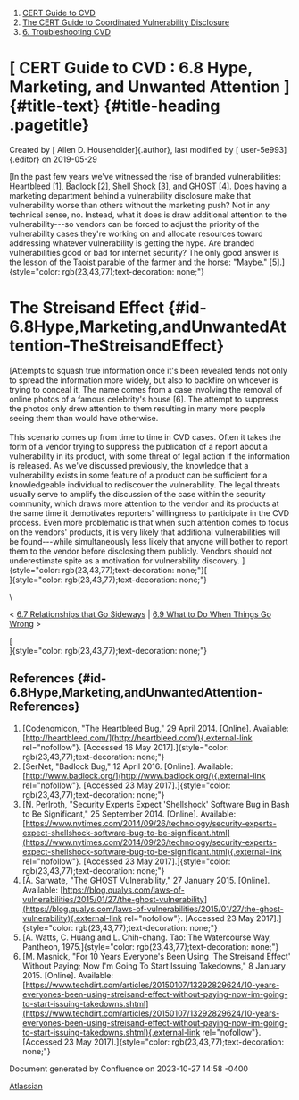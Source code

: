 



1.  [CERT Guide to CVD](index.html)
2.  [The CERT Guide to Coordinated Vulnerability
    Disclosure](The-CERT-Guide-to-Coordinated-Vulnerability-Disclosure_47677443.html)
3.  [6. Troubleshooting CVD](6.-Troubleshooting-CVD_47677482.html)


# [ CERT Guide to CVD : 6.8 Hype, Marketing, and Unwanted Attention ]{#title-text} {#title-heading .pagetitle}




Created by [ Allen D. Householder]{.author}, last modified by [
user-5e993]{.editor} on 2019-05-29



[In the past few years we\'ve witnessed the rise of branded
vulnerabilities: Heartbleed \[1\], Badlock \[2\], Shell Shock \[3\], and
GHOST \[4\]. Does having a marketing department behind a vulnerability
disclosure make that vulnerability worse than others without the
marketing push? Not in any technical sense, no. Instead, what it does is
draw additional attention to the vulnerability---so vendors can be
forced to adjust the priority of the vulnerability cases they\'re
working on and allocate resources toward addressing whatever
vulnerability is getting the hype. Are branded vulnerabilities good or
bad for internet security? The only good answer is the lesson of the
Taoist parable of the farmer and the horse: \"Maybe.\"
\[5\].]{style="color: rgb(23,43,77);text-decoration: none;"}

# The Streisand Effect {#id-6.8Hype,Marketing,andUnwantedAttention-TheStreisandEffect}

[Attempts to squash true information once it\'s been revealed tends not
only to spread the information more widely, but also to backfire on
whoever is trying to conceal it. The name comes from a case involving
the removal of online photos of a famous celebrity\'s house \[6\]. The
attempt to suppress the photos only drew attention to them resulting in
many more people seeing them than would have otherwise.\
\
This scenario comes up from time to time in CVD cases. Often it takes
the form of a vendor trying to suppress the publication of a report
about a vulnerability in its product, with some threat of legal action
if the information is released. As we\'ve discussed previously, the
knowledge that a vulnerability exists in some feature of a product can
be sufficient for a knowledgeable individual to rediscover the
vulnerability. The legal threats usually serve to amplify the discussion
of the case within the security community, which draws more attention to
the vendor and its products at the same time it demotivates reporters\'
willingness to participate in the CVD process. Even more problematic is
that when such attention comes to focus on the vendors\' products, it is
very likely that additional vulnerabilities will be found---while
simultaneously less likely that anyone will bother to report them to the
vendor before disclosing them publicly. Vendors should not underestimate
spite as a motivation for vulnerability
discovery. ]{style="color: rgb(23,43,77);text-decoration: none;"}[\
]{style="color: rgb(23,43,77);text-decoration: none;"}

\



\< [6.7 Relationships that Go
Sideways](6.7-Relationships-that-Go-Sideways_47677489.html) \| [6.9 What
to Do When Things Go
Wrong](6.9-What-to-Do-When-Things-Go-Wrong_47677491.html) \>



[\
]{style="color: rgb(23,43,77);text-decoration: none;"}

## References {#id-6.8Hype,Marketing,andUnwantedAttention-References}

1.  [Codenomicon, \"The Heartbleed Bug,\" 29 April 2014. \[Online\].
    Available:
    [http://heartbleed.com/](http://heartbleed.com/){.external-link
    rel="nofollow"}. \[Accessed 16 May
    2017\].]{style="color: rgb(23,43,77);text-decoration: none;"}
2.  [SerNet, \"Badlock Bug,\" 12 April 2016. \[Online\]. Available:
    [http://www.badlock.org/](http://www.badlock.org/){.external-link
    rel="nofollow"}. \[Accessed 23 May
    2017\].]{style="color: rgb(23,43,77);text-decoration: none;"}
3.  [N. Perlroth, \"Security Experts Expect \'Shellshock\' Software Bug
    in Bash to Be Significant,\" 25 September 2014. \[Online\].
    Available:
    [https://www.nytimes.com/2014/09/26/technology/security-experts-expect-shellshock-software-bug-to-be-significant.html](https://www.nytimes.com/2014/09/26/technology/security-experts-expect-shellshock-software-bug-to-be-significant.html){.external-link
    rel="nofollow"}. \[Accessed 23 May
    2017\].]{style="color: rgb(23,43,77);text-decoration: none;"}
4.  [A. Sarwate, \"The GHOST Vulnerability,\" 27 January 2015.
    \[Online\]. Available:
    [https://blog.qualys.com/laws-of-vulnerabilities/2015/01/27/the-ghost-vulnerability](https://blog.qualys.com/laws-of-vulnerabilities/2015/01/27/the-ghost-vulnerability){.external-link
    rel="nofollow"}. \[Accessed 23 May
    2017\].]{style="color: rgb(23,43,77);text-decoration: none;"}
5.  [A. Watts, C. Huang and L. Chih-chang. Tao: The Watercourse Way,
    Pantheon,
    1975.]{style="color: rgb(23,43,77);text-decoration: none;"}
6.  [M. Masnick, \"For 10 Years Everyone\'s Been Using \'The Streisand
    Effect\' Without Paying; Now I\'m Going To Start Issuing
    Takedowns,\" 8 January 2015. \[Online\]. Available:
    [https://www.techdirt.com/articles/20150107/13292829624/10-years-everyones-been-using-streisand-effect-without-paying-now-im-going-to-start-issuing-takedowns.shtml](https://www.techdirt.com/articles/20150107/13292829624/10-years-everyones-been-using-streisand-effect-without-paying-now-im-going-to-start-issuing-takedowns.shtml){.external-link
    rel="nofollow"}. \[Accessed 23 May
    2017\].]{style="color: rgb(23,43,77);text-decoration: none;"}






Document generated by Confluence on 2023-10-27 14:58 -0400


[Atlassian](https://www.atlassian.com/)




